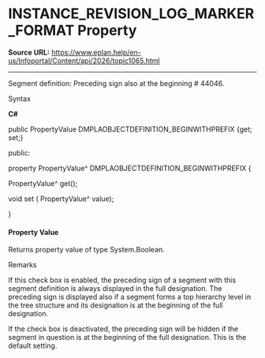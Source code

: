 # INSTANCE_REVISION_LOG_MARKER_FORMAT Property

**Source URL:** https://www.eplan.help/en-us/Infoportal/Content/api/2026/topic1065.html

---

Segment definition: Preceding sign also at the beginning # 44046.

Syntax

**C#**



public PropertyValue DMPLAOBJECTDEFINITION_BEGINWITHPREFIX {get; set;}

public:

property PropertyValue^ DMPLAOBJECTDEFINITION_BEGINWITHPREFIX {

   PropertyValue^ get();

   void set (    PropertyValue^ value);

}


#### Property Value

Returns property value of type System.Boolean.

Remarks

If this check box is enabled, the preceding sign of a segment with this segment definition is always displayed in the full designation. The preceding sign is displayed also if a segment forms a top hierarchy level in the tree structure and its designation is at the beginning of the full designation.

If the check box is deactivated, the preceding sign will be hidden if the segment in question is at the beginning of the full designation. This is the default setting.
